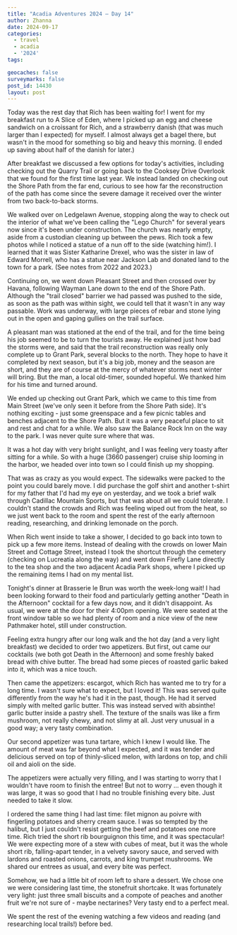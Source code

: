 ```yaml
---
title: "Acadia Adventures 2024 – Day 14"
author: Zhanna
date: 2024-09-17
categories: 
  - travel
  - acadia
  - '2024'
tags:

geocaches: false
surveymarks: false
post_id: 14430
layout: post
---
```


Today was the rest day that Rich has been waiting for! I went for my breakfast run to A Slice of Eden, where I picked up an egg and cheese sandwich on a croissant for Rich, and a strawberry danish (that was much larger than I expected) for myself. I almost always get a bagel there, but wasn't in the mood for something so big and heavy this morning. (I ended up saving about half of the danish for later.)

After breakfast we discussed a few options for today's activities, including checking out the Quarry Trail or going back to the Cooksey Drive Overlook that we found for the first time last year. We instead landed on checking out the Shore Path from the far end, curious to see how far the reconstruction of the path has come since the severe damage it received over the winter from two back-to-back storms.

We walked over on Ledgelawn Avenue, stopping along the way to check out the interior of what we've been calling the "Lego Church" for several years now since it's been under construction. The church was nearly empty, aside from a custodian cleaning up between the pews. Rich took a few photos while I noticed a statue of a nun off to the side (watching him!). I learned that it was Sister Katharine Drexel, who was the sister in law of Edward Morrell, who has a statue  near Jackson Lab and donated land to the town for a park. (See notes from 2022 and 2023.)

Continuing on, we went down Pleasant Street and then crossed over by Havana, following Wayman Lane down to the end of the Shore Path. Although the "trail closed" barrier we had passed was pushed to the side, as soon as the path was within sight, we could tell that it wasn't in any way passable. Work was underway, with large pieces of rebar and stone lying out in the open and gaping gullies on the trail surface.

A pleasant man was stationed at the end of the trail, and for the time being his job seemed to be to turn the tourists away. He explained just how bad the storms were, and said that the trail reconstruction was really only complete up to Grant Park, several blocks to the north. They hope to have it completed by next season, but it's a big job, money and the season are short, and they are of course at the mercy of whatever storms next winter will bring. But the man, a local old-timer, sounded hopeful. We thanked him for his time and turned around.

We ended up checking out Grant Park, which we came to this time from Main Street (we've only seen it before from the Shore Path side). It's nothing exciting - just some greenspace and a few picnic tables and benches adjacent to the Shore Path. But it was a very peaceful place to sit and rest and chat for a while. We also saw the Balance Rock Inn on the way to the park. I was never quite sure where that was.

It was a hot day with very bright sunlight, and I was feeling very toasty after sitting for a while. So with a huge (3660 passenger) cruise ship looming in the harbor, we headed over into town so I could finish up my shopping.

That was as crazy as you would expect. The sidewalks were packed to the point you could barely move. I did purchase the golf shirt and another t-shirt for my father that I'd had my eye on yesterday, and we took a brief walk through Cadillac Mountain Sports, but that was about all we could tolerate. I couldn't stand the crowds and Rich was feeling wiped out from the heat, so we just went back to the room and spent the rest of the early afternoon reading, researching, and drinking lemonade on the porch.

When Rich went inside to take a shower, I decided to go back into town to pick up a few more items. Instead of dealing with the crowds on lower Main Street and Cottage Street, instead I took the shortcut through the cemetery (checking on Lucreatia along the way) and went down Firefly Lane directly to the tea shop and the two adjacent Acadia Park shops, where I picked up the remaining items I had on my mental list.

Tonight's dinner at Brasserie le Brun was worth the week-long wait! I had been looking forward to their food and particularly getting another "Death in the Afternoon" cocktail for a few days now, and it didn't disappoint. As usual, we were at the door for their 4:00pm opening. We were seated at the front window table so we had plenty of room and a nice view of the new Pathmaker hotel, still under construction. 

Feeling extra hungry after our long walk and the hot day (and a very light breakfast) we decided to order two appetizers. But first, out came our cocktails (we both got Death in the Afternoon) and some freshly baked bread with chive butter. The bread had some pieces of roasted garlic baked into it, which was a nice touch.

Then came the appetizers: escargot, which Rich has wanted me to try for a long time. I wasn't sure what to expect, but I loved it! This was served quite differently from the way he's had it in the past, though. He had it served simply with melted garlic butter. This was instead served with absinthe! garlic butter inside a pastry shell. The texture of the snails was like a firm mushroom, not really chewy, and not slimy at all. Just very unusual in a good way; a very tasty combination.

Our second appetizer was tuna tartare, which I knew I would like. The amount of meat was far beyond what I expected, and it was tender and delicious served on top of thinly-sliced melon, with lardons on top, and chili oil and aioli on the side.

The appetizers were actually very filling, and I was starting to worry that I wouldn't have room to finish the entree! But not to worry ... even though it was large, it was so good that I had no trouble finishing every bite. Just needed to take it slow. 

I ordered the same thing I had last time: filet mignon au poivre with fingerling potatoes and sherry cream sauce. I was so tempted by the halibut, but I just couldn't resist getting the beef and potatoes one more time. Rich tried the short rib bourguignon this time, and it was spectacular! We were expecting more of a stew with cubes of meat, but it was the whole short rib, falling-apart tender, in a velvety savory sauce, and served with lardons and roasted onions, carrots, and king trumpet mushrooms. We shared our entrees as usual, and every bite was perfect.

Somehow, we had a little bit of room left to share a dessert. We chose one we were considering last time, the stonefruit shortcake. It was fortunately very light: just three small biscuits and a compote of peaches and another fruit we're not sure of - maybe nectarines? Very tasty end to a perfect meal.

We spent the rest of the evening watching a few videos and reading (and researching local trails!) before bed.
